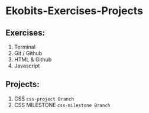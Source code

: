 # Ekobits-Exercises-Projects

## Exercises:

1. Terminal
2. Git / Github
3. HTML & Github
4. Javascript

## Projects:

1. CSS `css-project Branch`
2. CSS MILESTONE `css-milestone Branch`
